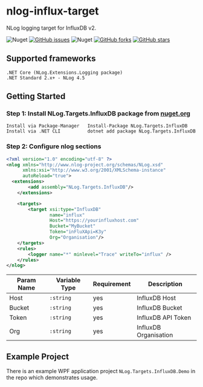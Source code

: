 # nlog-influx-target
NLog logging target for InfluxDB v2.

![Nuget](https://img.shields.io/nuget/dt/NLog.Targets.InfluxDB)
[![GitHub issues](https://img.shields.io/github/issues/tomcheney/nlog-influx-target)](https://github.com/tomcheney/nlog-influx-target/issues)
![Nuget](https://img.shields.io/nuget/v/NLog.Targets.InfluxDB)
[![GitHub forks](https://img.shields.io/github/forks/tomcheney/nlog-influx-target)](https://github.com/tomcheney/nlog-influx-target/network)
[![GitHub stars](https://img.shields.io/github/stars/tomcheney/nlog-influx-target)](https://github.com/tomcheney/nlog-influx-target/stargazers)


## Supported frameworks 
```
.NET Core (NLog.Extensions.Logging package)
.NET Standard 2.x+ - NLog 4.5
```

## Getting Started
### Step 1: Install NLog.Targets.InfluxDB package from [nuget.org](https://www.nuget.org/packages/NLog.Targets.InfluxDB/)
```
Install via Package-Manager   Install-Package NLog.Targets.InfluxDB
Install via .NET CLI          dotnet add package NLog.Targets.InfluxDB
```
### Step 2: Configure nlog sections

```xml
<?xml version="1.0" encoding="utf-8" ?>
<nlog xmlns="http://www.nlog-project.org/schemas/NLog.xsd"
      xmlns:xsi="http://www.w3.org/2001/XMLSchema-instance"
      autoReload="true">
  <extensions>
		<add assembly="NLog.Targets.InfluxDB"/>
	</extensions>

	<targets>
		<target xsi:type="InfluxDB"
				name="influx"
				Host="https://yourinfluxhost.com"
				Bucket="MyBucket"
				Token="inFluXApi=K3y"
				Org="Organisation"/>
	</targets>
	<rules>
		<logger name="*" minlevel="Trace" writeTo="influx" />
	</rules>
</nlog>
```
| Param Name | Variable Type | Requirement | Description                         |
|------------|---------------|-------------|-------------------------------------|
| Host       | `:string`     |    yes   | InfluxDB Host                       |
| Bucket      | `:string`     |    yes   | InfluxDB Bucket         |
| Token     | `:string`     |      yes     | InfluxDB API Token |
| Org    | `:string`     |    yes   | InfluxDB Organisation  |



## Example Project
There is an example WPF application project `NLog.Targets.InfluxDB.Demo` in the repo which demonstrates usage.
